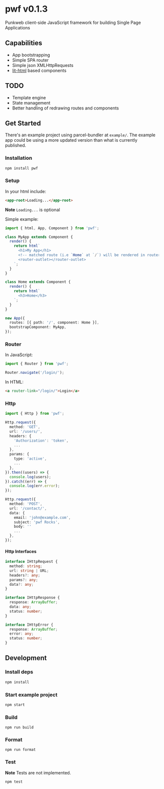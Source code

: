 # pwf v0.1.3

Punkweb client-side JavaScript framework for building Single Page Applications

## Capabilities

- App bootstrapping
- Simple SPA router
- Simple json XMLHttpRequests
- [lit-html](https://lit-html.polymer-project.org/) based components

## TODO

- Template engine
- State management
- Better handling of redrawing routes and components

## Get Started

There's an example project using parcel-bundler at `example/`. The example app
could be using a more updated version than what is currently published.

### Installation

```bash
npm install pwf
```

### Setup

In your html include:

```html
<app-root>Loading...</app-root>
```

**Note** `Loading...` is optional

Simple example:

```typescript
import { html, App, Component } from 'pwf';

class MyApp extends Component {
  render() {
    return html`
      <h1>My App</h1>
      <!-- matched route (i.e `Home` at `/`) will be rendered in router-outlet! -->
      <router-outlet></router-outlet>
    `;
  }
}

class Home extends Component {
  render() {
    return html`
      <h3>Home</h3>
    `;
  }
}

new App({
  routes: [{ path: '/', component: Home }],
  bootstrapComponent: MyApp,
});
```

### Router

In JavaScript:

```typescript
import { Router } from 'pwf';

Router.navigate('/login/');
```

In HTML:

```html
<a router-link="/login/">Login</a>
```

### Http

```typescript
import { Http } from 'pwf';

Http.request({
  method: 'GET',
  url: '/users/',
  headers: {
    'Authorization': 'token',
    ...
  },
  params: {
    type: 'active',
    ...
  },
}).then((users) => {
  console.log(users);
}).catch((err) => {
  console.log(err.error);
});

Http.request({
  method: 'POST',
  url: '/contact/',
  data: {
    email: 'john@example.com',
    subject: 'pwf Rocks',
    body: ''
    ...
  },
});
```

#### Http Interfaces

```typescript
interface IHttpRequest {
  method: string;
  url: string | URL;
  headers?: any;
  params?: any;
  data?: any;
}

interface IHttpResponse {
  response: ArrayBuffer;
  data: any;
  status: number;
}

interface IHttpError {
  response: ArrayBuffer;
  error: any;
  status: number;
}
```

## Development

### Install deps

```bash
npm install
```

### Start example project

```bash
npm start
```

### Build

```
npm run build
```

### Format

```
npm run format
```

### Test

**Note** Tests are not implemented.

```
npm test
```
